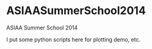 ASIAASummerSchool2014
=====================

ASIAA Summer School 2014

I put some python scripts here for plotting demo, etc.
